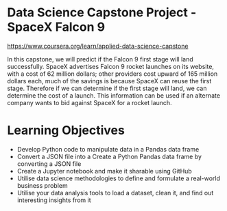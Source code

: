 # Data Science Capstone Project - SpaceX Falcon 9 
https://www.coursera.org/learn/applied-data-science-capstone

In this capstone, we will predict if the Falcon 9 first stage will land successfully. SpaceX advertises Falcon 9 rocket launches on its website, with a cost of 62 million dollars; other providers cost upward of 165 million dollars each, much of the savings 
is because SpaceX can reuse the first stage. Therefore if we can determine if the first stage will land, we can determine the cost of a launch. This information can be used if an alternate company wants to bid against SpaceX for a rocket launch. 

# Learning Objectives
- Develop Python code to manipulate data in a Pandas data frame
- Convert a JSON file into a Create a Python Pandas data frame by converting a JSON file
- Create a Jupyter notebook and make it sharable using GitHub
- Utilise data science methodologies to define and formulate a real-world business problem
- Utilise your data analysis tools to load a dataset, clean it, and find out interesting insights from it
